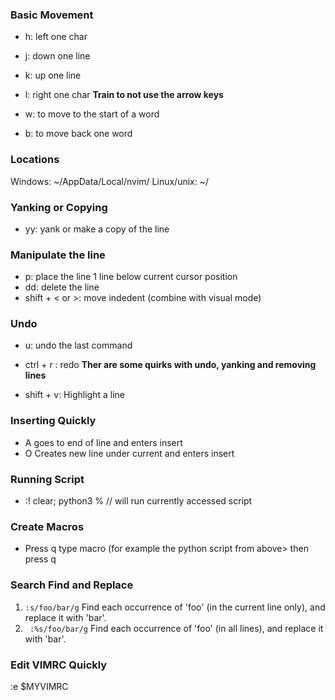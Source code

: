 ### Basic Movement
- h: left one char 
- j: down one line 
- k: up one line 
- l: right one char
 **Train to not use the arrow keys**

- w: to move to the start of a word
- b: to move back one word 

### Locations
Windows: ~/AppData/Local/nvim/
Linux/unix: ~/ 

### Yanking or Copying
- yy: yank or make a copy of the line 

### Manipulate the line
- p: place the line 1 line below current cursor position
- dd: delete the line
- shift + < or >: move indedent (combine with visual mode)

### Undo
- u: undo the last command
- ctrl + r : redo
**Ther are some quirks with undo, yanking and removing lines**

- shift + v: Highlight a line

### Inserting Quickly
- A goes to end of line and enters insert
- O Creates new line under current and enters insert

### Running Script
- :! clear; python3 % // will run currently accessed script

### Create Macros
- Press q<key> type macro (for example the python script from above> then press q

### Search Find and Replace 
1. `` :s/foo/bar/g `` Find each occurrence of 'foo' (in the current line only), and replace it with 'bar'.
2. `` :%s/foo/bar/g`` Find each occurrence of 'foo' (in all lines), and replace it with 'bar'.

### Edit VIMRC Quickly
:e $MYVIMRC
